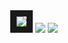 <div Align = "Center">
<img src="https://github-readme-stats.vercel.app/api?username=LecoSchmittElias&show_icons=true&theme=tokyonight" Border = 10px></img>
<img src="https://github-readme-streak-stats.herokuapp.com/?user=LecoSchmittElias&theme=tokyonight"/>
<img src="https://github-readme-stats-eight-theta.vercel.app/api/top-langs/?username=LecoSchmittElias&layout=compact&langs_count=8&theme=tokyonight&include_all_commits=true&count_private=true"/> 
  </div>
